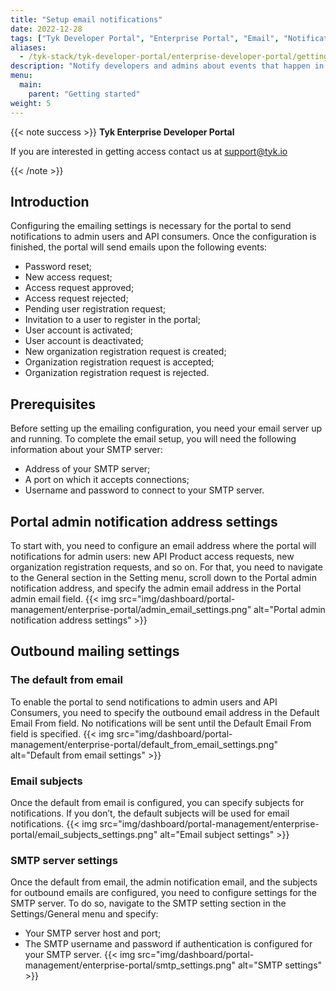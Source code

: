 ```yaml
---
title: "Setup email notifications"
date: 2022-12-28
tags: ["Tyk Developer Portal", "Enterprise Portal", "Email", "Notifications"]
aliases:
  - /tyk-stack/tyk-developer-portal/enterprise-developer-portal/getting-started-with-enterprise-portal/setup-email-notifications
description: "Notify developers and admins about events that happen in the portal by setting up the email notifications"
menu:
  main:
    parent: "Getting started"
weight: 5
---
```


{{< note success >}}
**Tyk Enterprise Developer Portal**

If you are interested in getting access contact us at [support@tyk.io](<mailto:support@tyk.io?subject=Tyk Enterprise Portal Beta>)

{{< /note >}}

## Introduction

Configuring the emailing settings is necessary for the portal to send notifications to admin users and API consumers.
Once the configuration is finished, the portal will send emails upon the following events:

- Password reset;
- New access request;
- Access request approved;
- Access request rejected;
- Pending user registration request;
- Invitation to a user to register in the portal;
- User account is activated;
- User account is deactivated;
- New organization registration request is created;
- Organization registration request is accepted;
- Organization registration request is rejected.

## Prerequisites

Before setting up the emailing configuration, you need your email server up and running.
To complete the email setup, you will need the following information about your SMTP server:

- Address of your SMTP server;
- A port on which it accepts connections;
- Username and password to connect to your SMTP server.

## Portal admin notification address settings

To start with, you need to configure an email address where the portal will notifications for admin users: new API Product access requests, new organization registration requests, and so on.
For that, you need to navigate to the General section in the Setting menu, scroll down to the Portal admin notification address, and specify the admin email address in the Portal admin email field.
{{< img src="img/dashboard/portal-management/enterprise-portal/admin_email_settings.png" alt="Portal admin notification address settings" >}}

## Outbound mailing settings

### The default from email

To enable the portal to send notifications to admin users and API Consumers, you need to specify the outbound email address in the Default Email From field.
No notifications will be sent until the Default Email From field is specified.
{{< img src="img/dashboard/portal-management/enterprise-portal/default_from_email_settings.png" alt="Default from email settings" >}}

### Email subjects

Once the default from email is configured, you can specify subjects for notifications.
If you don’t, the default subjects will be used for email notifications.
{{< img src="img/dashboard/portal-management/enterprise-portal/email_subjects_settings.png" alt="Email subject settings" >}}

### SMTP server settings

Once the default from email, the admin notification email, and the subjects for outbound emails are configured, you need to configure settings for the SMTP server.
To do so, navigate to the SMTP setting section in the Settings/General menu and specify:

- Your SMTP server host and port;
- The SMTP username and password if authentication is configured for your SMTP server.
  {{< img src="img/dashboard/portal-management/enterprise-portal/smtp_settings.png" alt="SMTP settings" >}}
